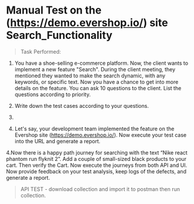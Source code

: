 # Manual Test on the (https://demo.evershop.io/) site Search_Functionality

>Task Performed:
1. You have a shoe-selling e-commerce platform. Now, the client wants to implement a
new feature "Search". During the client meeting, they mentioned they wanted to make
the search dynamic, with any keywords, or specific text. Now you have a chance to get
into more details on the feature. You can ask 10 questions to the client. List the
questions according to priority.

3. Write down the test cases according to your questions.
4. 
5. Let's say, your development team implemented the feature on the Evershop site
(https://demo.evershop.io/). Now execute your test case into the URL and generate a
report.

4.Now there is a happy path journey for searching with the text “Nike react phantom
run flyknit 2”. Add a couple of small-sized black products to your cart. Then verify the
Cart. Now execute the journeys from both API and UI. Now provide feedback on your
test analysis, keep logs of the defects, and generate a report.

>API TEST - download collection and import it to postman then run collection.
